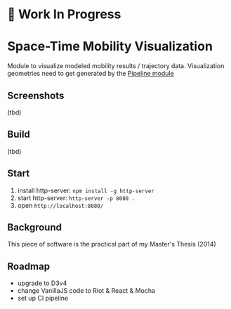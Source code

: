 # :construction_worker: Work In Progress

# Space-Time Mobility Visualization

Module to visualize modeled mobility results / trajectory data. Visualization geometries need to get generated by the [Pipeline module](https://github.com/teeschke/space-time-mobility-vis-pipeline)

## Screenshots

(tbd)

## Build

(tbd)

## Start

1. install http-server: `npm install -g http-server`
2. start http-server: `http-server -p 8080 .`
3. open `http://localhost:8080/`

## Background

This piece of software is the practical part of my Master's Thesis (2014)

## Roadmap

- upgrade to D3v4
- change VanillaJS code to Riot & React & Mocha
- set up CI pipeline

